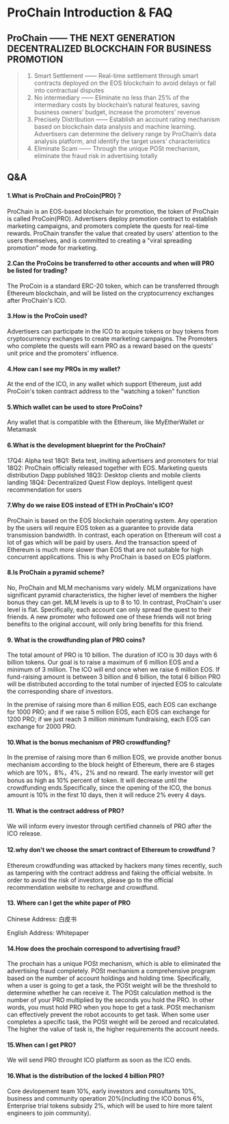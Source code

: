 # ProChain Introduction & FAQ

## ProChain —— THE NEXT GENERATION DECENTRALIZED BLOCKCHAIN FOR BUSINESS PROMOTION
> 1. Smart Settlement —— Real-time settlement through smart contracts deployed on the EOS blockchain to avoid delays or fall into contractual disputes
> 2. No intermediary —— Eliminate no less than 25% of the intermediary costs by blockchain’s natural features, saving business owners’ budget, increase the promoters’ revenue
> 3. Precisely Distribution —— Establish an account rating mechanism based on blockchain data analysis and machine learning. Advertisers can determine the delivery range by ProChain’s data analysis platform, and identify the target users’ characteristics
> 4. Eliminate Scam —— Through the unique POSt mechanism, eliminate the fraud risk in advertising totally


## Q&A

#### 1.What is ProChain and ProCoin(PRO)？

ProChain is an EOS-based blockchain for promotion, the token of ProChain is called ProCoin(PRO). Advertisers deploy promotion contract to establish marketing campaigns, and promoters complete the quests for real-time rewards. ProChain transfer the value that created by users' attention to the users themselves, and is committed to creating a "viral spreading promotion" mode for marketing.

#### 2.Can the ProCoins be transferred to other accounts and when will PRO be listed for trading?

The ProCoin is a standard ERC-20 token, which can be transferred through Ethereum blockchain, and will be listed on the cryptocurrency exchanges after ProChain's ICO.

#### 3.How is the ProCoin used?

Advertisers can participate in the ICO to acquire tokens or buy tokens from cryptocurrency exchanges to create marketing campaigns. The Promoters who complete the quests will earn PRO as a reward based on the quests’ unit price and the promoters’ influence.

#### 4.How can I see my PROs in my wallet?

At the end of the ICO, in any wallet which support Ethereum, just add ProCoin's token contract address to the "watching a token" function

#### 5.Which wallet can be used to store ProCoins?

Any wallet that is compatible with the Ethereum, like MyEtherWallet or Metamask

#### 6.What is the development blueprint for the ProChain?

17Q4: Alpha test
18Q1: Beta test, inviting advertisers and promoters for trial
18Q2: ProChain officially released together with EOS. Marketing quests distribution Dapp published
18Q3: Desktop clients and mobile clients landing
18Q4: Decentralized Quest Flow deploys. Intelligent quest recommendation for users

#### 7.Why do we raise EOS instead of ETH in ProChain's ICO?

ProChain is based on the EOS blockchain operating system. Any operation by the users will require EOS token as a guarantee to provide data transmission bandwidth. In contrast, each operation on Ethereum will cost a lot of gas which will be paid by users. And the transaction speed of Ethereum is much more slower than EOS that are not suitable for high concurrent applications. This is why ProChain is based on EOS platform.

#### 8.Is ProChain a pyramid scheme?

No, ProChain and MLM mechanisms vary widely. MLM organizations have significant pyramid characteristics, the higher level of members the higher bonus they can get. MLM levels is up to 8 to 10. In contrast, ProChain's user level is flat. Specifically, each account can only spread the quest to their friends. A new promoter who followed one of these friends will not bring benefits to the original account, will only bring benefits for this friend.

#### 9. What is the crowdfunding plan of PRO coins?

The total amount of PRO is 10 billion. The duration of ICO is 30 days with 6 billion tokens. Our goal is to raise a maximum of 6 million EOS and a minimum of 3 million. The ICO will end once when we raise 6 million EOS. If fund-raising amount is between 3 billion and 6 billion, the total 6 billion PRO will be distributed according to the total number of injected EOS to calculate the corresponding share of investors.

In the premise of raising more than 6 million EOS, each EOS can exchange for 1000 PRO; and if we raise 5 million EOS, each EOS can exchange for 1200 PRO; if we just reach 3 million minimum fundraising, each EOS can exchange for 2000 PRO.

#### 10.What is the bonus mechanism of PRO crowdfunding?

In the premise of raising more than 6 million EOS, we provide another bonus mechanism according to the block height of Ethereum, there are 6 stages which are 10%，8%，4%，2% and no reward. The early investor will get bonus as high as 10% percent of token. It will decrease until the crowdfunding ends.Specifically, since the opening of the ICO, the bonus amount is 10% in the first 10 days, then it will reduce 2% every 4 days.

#### 11. What is the contract address of PRO?

We will inform every investor through certified channels of PRO after the ICO release.

#### 12.why don't we choose the smart contract of Ethereum to crowdfund？

Ethereum crowdfunding was attacked by hackers many times recently, such as tampering with the contract address and faking the official website. In order to avoid the risk of investors, please go to the official recommendation website to recharge and crowdfund.

#### 13. Where can I get the white paper of PRO

Chinese Address: 白皮书

English Address: Whitepaper

#### 14.How does the prochain correspond to advertising fraud?

The prochain has a unique POSt mechanism, which is able to eliminated the advertising fraud completely. POSt mechanism a comprehensive program based on the number of account holdings and holding time. Specifically, when a user is going to get a task, the POSt weight will be the threshold to determine whether he can receive it. The POSt calculation method is the number of your PRO multiplied by the seconds you hold the PRO. In other words, you must hold PRO when you hope to get a task. POSt mechanism can effectively prevent the robot accounts to get task. When some user completes a specific task, the POSt weight will be zeroed and recalculated. The higher the value of task is, the higher requirements the account needs.

#### 15.When can I get PRO?

We will send PRO throught ICO platform as soon as the ICO ends.

#### 16.What is the distribution of the locked 4 billion PRO?

Core devlopement team 10%, early investors and consultants 10%, business and community operation 20%(including the ICO bonus 6%, Enterprise trial tokens subsidy 2%, which will be used to hire more talent engineers to join community).
